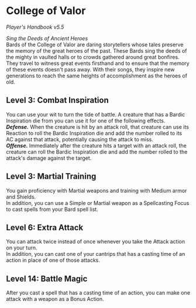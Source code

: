 # College of Valor
*Player's Handbook v5.5*  

*Sing the Deeds of Ancient Heroes*  
Bards of the College of Valor are daring storytellers whose tales preserve the memory of the great heroes of the past. These Bards sing the deeds of the mighty in vaulted halls or to crowds gathered around great bonfires. They travel to witness great events firsthand and to ensure that the memory of these events doesn't pass away. With their songs, they inspire new generations to reach the same heights of accomplishment as the heroes of old.

## Level 3: Combat Inspiration
You can use your wit to turn the tide of battle. A creature that has a Bardic Inspiration die from you can use it for one of the following effects.  
***Defense.*** When the creature is hit by an attack roll, that creature can use its Reaction to roll the Bardic Inspiration die and add the number rolled to its AC against that attack, potentially causing the attack to miss.  
***Offense.*** Immediately after the creature hits a target with an attack roll, the creature can roll the Bardic Inspiration die and add the number rolled to the attack's damage against the target.

## Level 3: Martial Training
You gain proficiency with Martial weapons and training with Medium armor and Shields.  
In addition, you can use a Simple or Martial weapon as a Spellcasting Focus to cast spells from your Bard spell list.

## Level 6: Extra Attack
You can attack twice instead of once whenever you take the Attack action on your turn.  
In addition, you can cast one of your cantrips that has a casting time of an action in place of one of those attacks.

## Level 14: Battle Magic
After you cast a spell that has a casting time of an action, you can make one attack with a weapon as a Bonus Action.
